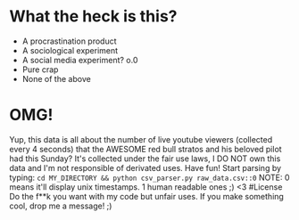# What the heck is this?
* A procrastination product
* A sociological experiment
* A social media experiment? o.0
* Pure crap
* None of the above

# OMG!
Yup, this data is all about the number of live youtube viewers (collected every 4 seconds)  that the AWESOME red bull stratos and his beloved pilot had this Sunday?
It's collected under the fair use laws, I DO NOT own this data and I'm not responsible of derivated uses. Have fun!
Start parsing by typing: `cd MY_DIRECTORY && python csv_parser.py raw_data.csv::0` NOTE: 0 means it'll display unix timestamps. 1 human readable ones ;)
<3
#License
Do the f**k you want with my code but unfair uses. If you make something cool, drop me a message! ;)